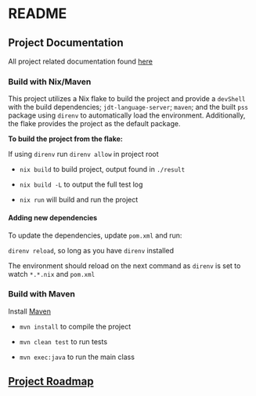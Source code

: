 # README

## Project Documentation

All project related documentation found [here](/docs/README.org)

### Build with Nix/Maven

This project utilizes a Nix flake to build the project and provide a `devShell` with the build dependencies; `jdt-language-server`; `maven`; and the built `pss` package using `direnv` to automatically load the environment. Additionally, the flake provides the project as the default package.

**To build the project from the flake:**

If using `direnv` run `direnv allow` in project root

- `nix build` to build project, output found in `./result`

- `nix build -L` to output the full test log

- `nix run` will build and run the project

#### Adding new dependencies

To update the dependencies, update `pom.xml` and run:

`direnv reload`, so long as you have `direnv` installed

The environment should reload on the next command as `direnv` is set to watch `*.*.nix` and `pom.xml`

### Build with Maven

Install [Maven](https://maven.apache.org/)

- `mvn install` to compile the project

- `mvn clean test` to run tests

- `mvn exec:java` to run the main class

## [Project Roadmap](/docs/schedule.md)
